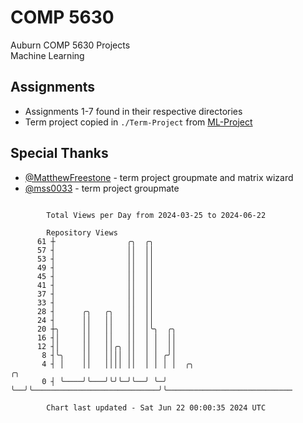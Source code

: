 # COMP 5630
Auburn COMP 5630 Projects  
Machine Learning

## Assignments
- Assignments 1-7 found in their respective directories
- Term project copied in `./Term-Project` from [ML-Project](https://github.com/wumphlett/ML-Project)

## Special Thanks
- [@MatthewFreestone](https://github.com/MatthewFreestone) - term project groupmate and matrix wizard
- [@mss0033](https://github.com/mss0033) - term project groupmate

```

        Total Views per Day from 2024-03-25 to 2024-06-22

        Repository Views
      61 ┼                ╭╮  ╭╮
      57 ┤                ││  ││
      53 ┤                ││  ││
      49 ┤                ││  ││
      45 ┤                ││  ││
      41 ┤                ││  ││
      37 ┤                ││  ││
      33 ┤                ││  ││
      28 ┤      ╭╮   ╭╮   ││  ││
      24 ┤      ││   ││   ││  ││
      20 ┼╮     ││   ││   ││  │╰╮  ╭╮
      16 ┤│     ││   ││   ││  │ │  ││
      12 ┤│     ││   ││╭╮ ││  │ │  ││
       8 ┤╰╮    ││   ││││ ││  │ │ ╭╯│
       4 ┤ │    ││   ││││ ││  │ │ │ │  ╭╮                            ╭╮
       0 ┤ ╰────╯╰───╯╰╯╰─╯╰──╯ ╰─╯ ╰──╯╰────────────────────────────╯╰────────────────────────────

        Chart last updated - Sat Jun 22 00:00:35 2024 UTC
        
```
